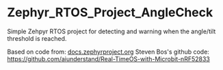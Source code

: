 # Zephyr_RTOS_Project_AngleCheck
Simple Zehpyr RTOS project for detecting and warning when the angle/tilt threshold is reached.

Based on code from: 
[docs.zephyrproject.org](https://docs.zephyrproject.org/latest/) 
Steven Bos's github code: https://github.com/aiunderstand/Real-TimeOS-with-Microbit-nRF52833
